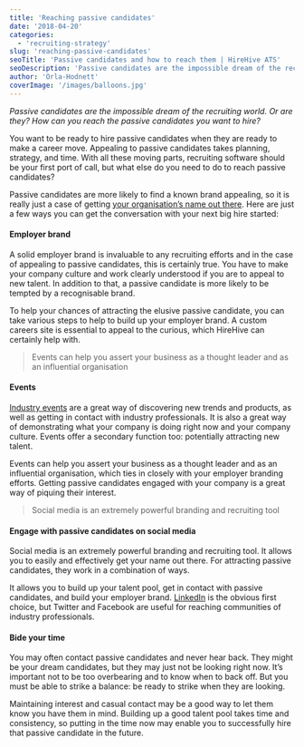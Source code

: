 ```yaml
---
title: 'Reaching passive candidates'
date: '2018-04-20'
categories:
  - 'recruiting-strategy'
slug: 'reaching-passive-candidates'
seoTitle: 'Passive candidates and how to reach them | HireHive ATS'
seoDescription: 'Passive candidates are the impossible dream of the recruiting world. Or are they? How can you reach the passive candidates you want to hire? Read our tips!'
author: 'Orla-Hodnett'
coverImage: '/images/balloons.jpg'
---
```


_Passive candidates are the impossible dream of the recruiting world. Or are they? How can you reach the passive candidates you want to hire?_

You want to be ready to hire passive candidates when they are ready to make a career move. Appealing to passive candidates takes planning, strategy, and time. With all these moving parts, recruiting software should be your first port of call, but what else do you need to do to reach passive candidates?

Passive candidates are more likely to find a known brand appealing, so it is really just a case of getting [your organisation’s name out there](https://theundercoverrecruiter.com/attract-passive-candidates/). Here are just a few ways you can get the conversation with your next big hire started:

#### **Employer brand**

A solid employer brand is invaluable to any recruiting efforts and in the case of appealing to passive candidates, this is certainly true. You have to make your company culture and work clearly understood if you are to appeal to new talent. In addition to that, a passive candidate is more likely to be tempted by a recognisable brand.

To help your chances of attracting the elusive passive candidate, you can take various steps to help to build up your employer brand. A custom careers site is essential to appeal to the curious, which HireHive can certainly help with.

> Events can help you assert your business as a thought leader and as an influential organisation

#### **Events**

[Industry events](https://hirehive.com/benefits-recruiting-events-company/) are a great way of discovering new trends and products, as well as getting in contact with industry professionals. It is also a great way of demonstrating what your company is doing right now and your company culture. Events offer a secondary function too: potentially attracting new talent.

Events can help you assert your business as a thought leader and as an influential organisation, which ties in closely with your employer branding efforts. Getting passive candidates engaged with your company is a great way of piquing their interest.

> Social media is an extremely powerful branding and recruiting tool

#### **Engage with passive candidates on social media**

Social media is an extremely powerful branding and recruiting tool. It allows you to easily and effectively get your name out there. For attracting passive candidates, they work in a combination of ways.

It allows you to build up your talent pool, get in contact with passive candidates, and build your employer brand. [LinkedIn](https://hirehive.com/content-linkedin-attract-candidates/) is the obvious first choice, but Twitter and Facebook are useful for reaching communities of industry professionals.

#### **Bide your time**

You may often contact passive candidates and never hear back. They might be your dream candidates, but they may just not be looking right now. It’s important not to be too overbearing and to know when to back off. But you must be able to strike a balance: be ready to strike when they are looking.

Maintaining interest and casual contact may be a good way to let them know you have them in mind. Building up a good talent pool takes time and consistency, so putting in the time now may enable you to successfully hire that passive candidate in the future.

